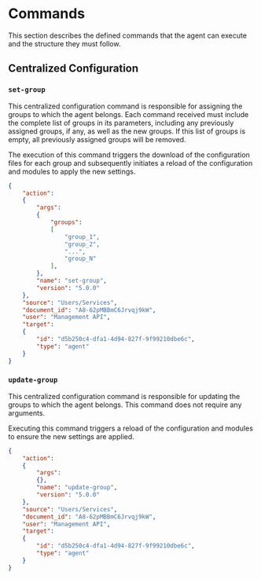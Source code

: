 # Commands

This section describes the defined commands that the agent can execute and the structure they must follow.

## Centralized Configuration

### **`set-group`**

This centralized configuration command is responsible for assigning the groups to which the agent belongs. Each command received must include the complete list of groups in its parameters, including any previously assigned groups, if any, as well as the new groups. If this list of groups is empty, all previously assigned groups will be removed.

The execution of this command triggers the download of the configuration files for each group and subsequently initiates a reload of the configuration and modules to apply the new settings.

```json
{
    "action":
    {
        "args":
        {
            "groups":
            [
                "group_1",
                "group_2",
                "...",
                "group_N"
            ],
        },
        "name": "set-group",
        "version": "5.0.0"
    },
    "source": "Users/Services",
    "document_id": "A8-62pMBBmC6Jrvqj9kW",
    "user": "Management API",
    "target":
    {
        "id": "d5b250c4-dfa1-4d94-827f-9f99210dbe6c",
        "type": "agent"
    }
}
```

### **`update-group`**

This centralized configuration command is responsible for updating the groups to which the agent belongs. This command does not require any arguments.

Executing this command triggers a reload of the configuration and modules to ensure the new settings are applied.

```json
{
    "action":
    {
        "args":
        {},
        "name": "update-group",
        "version": "5.0.0"
    },
    "source": "Users/Services",
    "document_id": "A8-62pMBBmC6Jrvqj9kW",
    "user": "Management API",
    "target":
    {
        "id": "d5b250c4-dfa1-4d94-827f-9f99210dbe6c",
        "type": "agent"
    }
}
```

